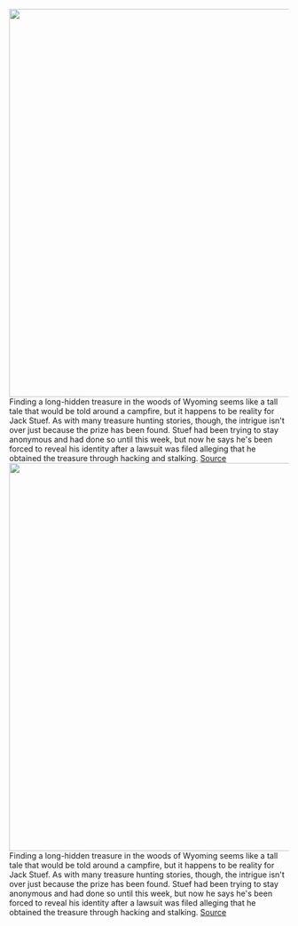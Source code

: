 <img src='https://cdn.vox-cdn.com/thumbor/Ggu5zqdYpdbYMsF3_rD6GLPZRN8=/0x0:479x524/1200x800/filters:focal(176x184:252x260)/cdn.vox-cdn.com/uploads/chorus_image/image/68487621/fenn002_enl_2fbdab7583766a0b345136cc8b5528ba8302dd79_s1400.0.jpg' width='700px' /><br/>
Finding a long-hidden treasure in the woods of Wyoming seems like a tall tale that would be told around a campfire, but it happens to be reality for Jack Stuef. As with many treasure hunting stories, though, the intrigue isn't over just because the prize has been found. Stuef had been trying to stay anonymous and had done so until this week, but now he says he's been forced to reveal his identity after a lawsuit was filed alleging that he obtained the treasure through hacking and stalking.
<a href='https://www.theverge.com/2020/12/9/22165943/forrest-fen-treasure-hunt-finder-identity-revealed-after-lawsuit'> Source <a/><img src='https://cdn.vox-cdn.com/thumbor/Ggu5zqdYpdbYMsF3_rD6GLPZRN8=/0x0:479x524/1200x800/filters:focal(176x184:252x260)/cdn.vox-cdn.com/uploads/chorus_image/image/68487621/fenn002_enl_2fbdab7583766a0b345136cc8b5528ba8302dd79_s1400.0.jpg' width='700px' /><br/>
Finding a long-hidden treasure in the woods of Wyoming seems like a tall tale that would be told around a campfire, but it happens to be reality for Jack Stuef. As with many treasure hunting stories, though, the intrigue isn't over just because the prize has been found. Stuef had been trying to stay anonymous and had done so until this week, but now he says he's been forced to reveal his identity after a lawsuit was filed alleging that he obtained the treasure through hacking and stalking.
<a href='https://www.theverge.com/2020/12/9/22165943/forrest-fen-treasure-hunt-finder-identity-revealed-after-lawsuit'> Source <a/>